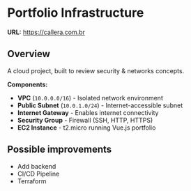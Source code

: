 # Portfolio Infrastructure

**URL:** https://callera.com.br

## Overview

A cloud project, built to review security & networks concepts.

**Components:**

- **VPC** (`10.0.0.0/16`) - Isolated network environment
- **Public Subnet** (`10.0.1.0/24`) - Internet-accessible subnet
- **Internet Gateway** - Enables internet connectivity
- **Security Group** - Firewall (SSH, HTTP, HTTPS)
- **EC2 Instance** - t2.micro running Vue.js portfolio

## Possible improvements

- Add backend
- CI/CD Pipeline
- Terraform
